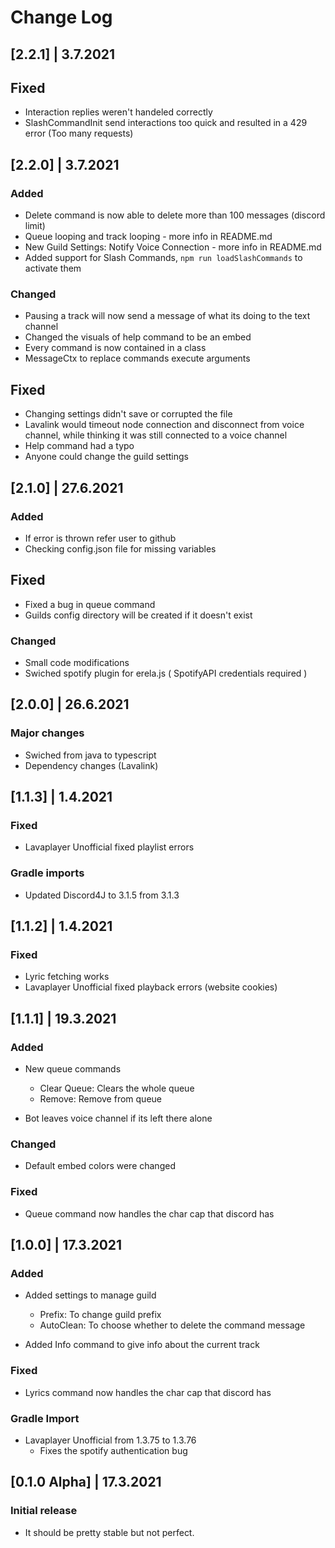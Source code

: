 # Change Log

## [2.2.1] | 3.7.2021
## Fixed
- Interaction replies weren't handeled correctly
- SlashCommandInit send interactions too quick and resulted in a 429 error (Too many requests)


## [2.2.0] | 3.7.2021
### Added
- Delete command is now able to delete more than 100 messages (discord limit)
- Queue looping and track looping - more info in README.md
- New Guild Settings: Notify Voice Connection - more info in README.md
- Added support for Slash Commands, ``npm run loadSlashCommands`` to activate them

### Changed
- Pausing a track will now send a message of what its doing to the text channel 
- Changed the visuals of help command to be an embed
- Every command is now contained in a class
- MessageCtx to replace commands execute arguments

## Fixed
- Changing settings didn't save or corrupted the file
- Lavalink would timeout node connection and disconnect from voice channel, while thinking it was still connected to a voice channel 
- Help command had a typo
- Anyone could change the guild settings


## [2.1.0] | 27.6.2021
### Added
- If error is thrown refer user to github
- Checking config.json file for missing variables

## Fixed
- Fixed a bug in queue command
- Guilds config directory will be created if it doesn't exist

### Changed
- Small code modifications
- Swiched spotify plugin for erela.js ( SpotifyAPI credentials required )


## [2.0.0] | 26.6.2021
### Major changes
- Swiched from java to typescript
- Dependency changes (Lavalink)


## [1.1.3] | 1.4.2021
### Fixed
- Lavaplayer Unofficial fixed playlist errors

### Gradle imports
- Updated Discord4J to 3.1.5 from 3.1.3


## [1.1.2] | 1.4.2021
### Fixed
- Lyric fetching works
- Lavaplayer Unofficial fixed playback errors (website cookies)


## [1.1.1] | 19.3.2021
### Added
- New queue commands
  - Clear Queue: Clears the whole queue
  - Remove: Remove from queue
  
- Bot leaves voice channel if its left there alone

### Changed
- Default embed colors were changed

### Fixed
- Queue command now handles the char cap that discord has



## [1.0.0] | 17.3.2021
### Added
- Added settings to manage guild
    - Prefix: To change guild prefix
    - AutoClean: To choose whether to delete the command message
  
- Added Info command to give info about the current track

### Fixed
- Lyrics command now handles the char cap that discord has

### Gradle Import
- Lavaplayer Unofficial from 1.3.75 to 1.3.76
  - Fixes the spotify authentication bug



## [0.1.0 Alpha] | 17.3.2021
### Initial release
- It should be pretty stable but not perfect.